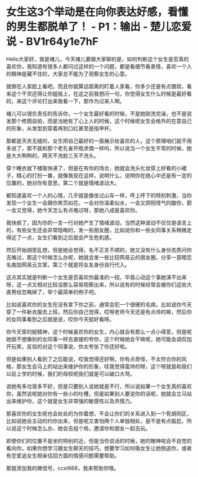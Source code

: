 # 女生这3个举动是在向你表达好感，看懂的男生都脱单了！ - P1：输出 - 楚儿恋爱说 - BV1r64y1e7hF

Hello大家好，我是褚儿，今天褚儿要跟大家聊的是，如何判断这个女生是否真的喜欢你，我知道有很多人都问过这样的一个问题，都是看细节看表情，喜欢一个人的眼神是藏不住的，大家总不能为了观察女生的心意。

就擦在人家脸上看吧，而且你就算远距离的盯着人家看，你多少还是有点猥琐，看来这个干货还得让你姐我上，在这之前我想问一句，你觉得女生什么时候是最好看的，来这个评论打出来我看一下，那作为过来人啊。

褚儿可以很负责任的告诉你，一个女生最好看的时候，不是她刚洗完澡，也不是说发那个修图自拍，而是当她有了心上人的时候，这个时候呢女生会格外的在意自己的形象，从发型到穿着再到口红甚至是指甲杆。

那都是天衣无缝的，女生把自己最好的一面展示给喜欢的人，这个原理咱们就不用多说了，那不就和那个老孔雀开瓶求偶一样吗，所以说当一个女生平常的时候，她是大大咧咧的，两天不洗脸三天不洗头。

穿个睡衣就下楼取快递了，但是在有你的场合，她就会洗头化妆穿上好看的小裙子，精心的打扮一番，就像我现在这样，说明什么，说明你在她心中还是有一定的位置的，她对你有意思，第二个就是情绪波动大。

都知道喜欢一个人的心情，几乎就是像坐过山车一样，呼上呼下的特别刺激，当你发现一个女生一会跟你笑页如花，一会对你温柔似水，一会又阴阳怪气的酸你，那一会又觉得，她今天怎么有点难过呀，那她八成是喜欢你。

我快疯了，因为你的一言一行对她产生了情绪波动，当然这种波动不仅仅是语言上的，有些女生还会非常隐晦的，发一些朋友圈，比如说你和一些女同事关系稍微走得近了一点，女生们看到之后就会产生危机感。

然后开始胡思乱想，但是她会觉得，名不正言不顺的，她又没有什么身份去质问你去难过，那这个时候怎么办呢，她就会发一些比较网易云的朋友圈，分享一首暗恋名曲加网易云文案，第三个就是将女友身份自行代入。

这点其实就是判断一个女生是否喜欢你最准的一招，毕竟心动这个事她演不出来呀，这一点又相对比较没那么容易观察出来，所以说有的时候经常会被你们这些大直男给忽略掉了，举个最简单的例子吧。

比如说喜欢你的女生在没有拿下你之前，通常会犯一个很硬的毛病，比如说你今天穿了一件新衣服去上班，然后你自己觉得，哎呀老师今天还是有点帅的嘛，然后你的女同事看到之后就是说，哎你今天挺好看呀。

你今天穿的挺精神，这个时候喜欢你的女生，内心就会有那么一点小得意，但是呢她就不想像别的女同事一样去直接的夸你，这个时候她会干嘛呢，她可能会调侃加开玩笑，反驳的对这个同事说，你太夸张了你还好啦。

但是如果别人看到了之后能说，哎我觉得还好啊，你有点奇怪，不太符合你的风格，那女生会马上的站出来维护你的形象，哇我觉得蛮帅的呀，这个呀就是和我们以前上学的时候，我们的母校呢我们就是可以破口大骂。

说她有多垃圾多不好，但是只要别人说她就是不行，所以说如果一个女生真的喜欢你，虽然说呢她对你有一些小的吐槽，但是如果别人要说你的话呢，她就会立马站出来维护你，这个就是女生非常强的敏感性以及共情力。

那喜欢你的女生呢也会处处的为你着想，不会让你们的关系进入到一个死胡同区，比如说她会主动的约你出来，但是呢又害怕两个人单独相处，是不是有点尴尬，所以说这个时候怎么办，她会去组个局，邀请你和朋友一起去玩。

即使你们的位置不是坐的特别的近，但是当你说话的时候，她的眼神呢会不自觉的看向你，如果你想学习跟女生聊天的技巧，想要学习如何吸女生让她倒追你，或者有恋爱追女生相亲往回方面的情感问题需要帮助。

那就添加我的微信号，ccxt668，我来帮助你哦。